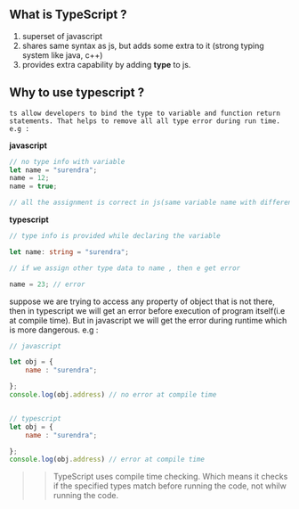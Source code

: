 ## What is TypeScript ?
1. superset of javascript
2. shares same syntax as js, but adds some extra to it (strong typing system like java, c++)
3. provides extra capability by adding **type** to js.

## Why to use typescript ?

    ts allow developers to bind the type to variable and function return statements. That helps to remove all all type error during run time.
    e.g : 
**javascript**
```javascript
// no type info with variable 
let name = "surendra";
name = 12;
name = true;

// all the assignment is correct in js(same variable name with different type), but it might give error at runtime 
```

**typescript**

```typescript
// type info is provided while declaring the variable

let name: string = "surendra";

// if we assign other type data to name , then e get error

name = 23; // error
```

suppose we are trying to access any property of object that is not there, then in typescript we will get an error before execution of program itself(i.e at compile time). But in javascript we  will get the error during runtime which is more dangerous.
e.g :

```javascript 
// javascript 

let obj = {
    name : "surendra";

};
console.log(obj.address) // no error at compile time 


// typescript 
let obj = {
    name : "surendra";

};
console.log(obj.address) // error at compile time 

```

>> TypeScript uses compile time checking. Which means it checks if the specified types match before running the code, not whilw running the code.
